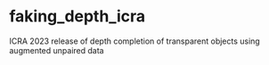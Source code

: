 # faking_depth_icra
ICRA 2023 release of depth completion of transparent objects using augmented unpaired data
